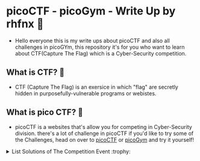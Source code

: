 # picoCTF - picoGym - Write Up by rhfnx :triangular_flag_on_post:

- Hello everyone this is my write ups about picoCTF and also all challenges in picoGYm, this repository it's for you who want to learn about CTF(Capture The Flag) which is a Cyber-Security competition.

## What is CTF? :triangular_flag_on_post:
- CTF (Capture The Flag) is an exersice in which "flag" are secretly hidden in purposefully-vulnerable programs or webistes.

## What is pico CTF? :triangular_flag_on_post:
- picoCTF is a websites that's allow you for competing in Cyber-Security division. there's a lot of challenge in picoCTF if you'd like to try some of the Challenges, head on over to [picoCTF](https://picoctf.org) or [picoGym](https://play.picoctf.org/practice) and try it yourself!

<details>

<summary>List Solutions of The Competition Event :trophy:</summary>
|Event|Solutions|Progress|
|-----|---------|--------|
|picoCTF 2022|[Click here]()|:large_blue_circle:
|Beginner picoMini 2022|[Click here]()|:white_circle:|
|picoMini by redpwn|[Click here]()|:red_circle:|
|picoCTF 2021|[Click here]()|:large_blue_circle:| 
|pico 2020 Mini-Competition|[Click here]()|:red_circle:|
|picoCTF 2019|[Click here]()|:large_blue_circle:|
|picoGym Exclusive|[Click here]()|:large_blue_circle:|

- :white_circle: is for **Finish**
- :large_blue-circle: is for **Still On Going**
- :red_circle: is for **Not trying it yet**

</details>

